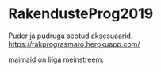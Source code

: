 # RakendusteProg2019
Puder ja pudruga seotud aksesuaarid.
https://rakprograsmaro.herokuapp.com/

maimaid on liiga meinstreem.
